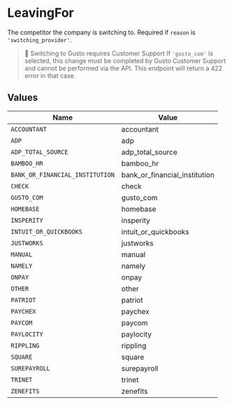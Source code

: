 # LeavingFor

The competitor the company is switching to. Required if `reason` is `'switching_provider'`.

> 🚧 Switching to Gusto requires Customer Support
> If `'gusto_com'` is selected, this change must be completed by Gusto Customer Support and cannot be performed via the API. This endpoint will return a 422 error in that case.



## Values

| Name                            | Value                           |
| ------------------------------- | ------------------------------- |
| `ACCOUNTANT`                    | accountant                      |
| `ADP`                           | adp                             |
| `ADP_TOTAL_SOURCE`              | adp_total_source                |
| `BAMBOO_HR`                     | bamboo_hr                       |
| `BANK_OR_FINANCIAL_INSTITUTION` | bank_or_financial_institution   |
| `CHECK`                         | check                           |
| `GUSTO_COM`                     | gusto_com                       |
| `HOMEBASE`                      | homebase                        |
| `INSPERITY`                     | insperity                       |
| `INTUIT_OR_QUICKBOOKS`          | intuit_or_quickbooks            |
| `JUSTWORKS`                     | justworks                       |
| `MANUAL`                        | manual                          |
| `NAMELY`                        | namely                          |
| `ONPAY`                         | onpay                           |
| `OTHER`                         | other                           |
| `PATRIOT`                       | patriot                         |
| `PAYCHEX`                       | paychex                         |
| `PAYCOM`                        | paycom                          |
| `PAYLOCITY`                     | paylocity                       |
| `RIPPLING`                      | rippling                        |
| `SQUARE`                        | square                          |
| `SUREPAYROLL`                   | surepayroll                     |
| `TRINET`                        | trinet                          |
| `ZENEFITS`                      | zenefits                        |